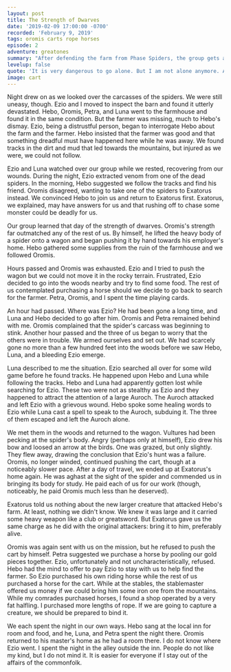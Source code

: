 ```yaml
---
layout: post
title: The Strength of Dwarves
date: '2019-02-09 17:00:00 -0700'
recorded: 'February 9, 2019'
tags: oromis carts rope horses
episode: 2
adventure: greatones
summary: "After defending the farm from Phase Spiders, the group gets a quest from a local wizard to track down the missing farmer and see where the monsters are coming from."
levelup: false
quote: 'It is very dangerous to go alone. But I am not alone anymore. At least, for now.'
image: cart
---
```


Night drew on as we looked over the carcasses of the spiders. We were still uneasy, though. Ezio and I moved to inspect the barn and found it utterly devastated. Hebo, Oromis, Petra, and Luna went to the farmhouse and found it in the same condition. But the farmer was missing, much to Hebo's dismay. Ezio, being a distrustful person, began to interrogate Hebo about the farm and the farmer. Hebo insisted that the farmer was good and that something dreadful must have happened here while he was away. We found tracks in the dirt and mud that led towards the mountains, but injured as we were, we could not follow.

Ezio and Luna watched over our group while we rested, recovering from our wounds. During the night, Ezio extracted venom from one of the dead spiders. In the morning, Hebo suggested we follow the tracks and find his friend. Oromis disagreed, wanting to take one of the spiders to Exatorus instead. We convinced Hebo to join us and return to Exatorus first. Exatorus, we explained, may have answers for us and that rushing off to chase some monster could be deadly for us.

Our group learned that day of the strength of dwarves. Oromis's strength far outmatched any of the rest of us. By himself, he lifted the heavy body of a spider onto a wagon and began pushing it by hand towards his employer's home. Hebo gathered some supplies from the ruin of the farmhouse and we followed Oromis.

Hours passed and Oromis was exhausted. Ezio and I tried to push the wagon but we could not move it in the rocky terrain. Frustrated, Ezio decided to go into the woods nearby and try to find some food. The rest of us contemplated purchasing a horse should we decide to go back to search for the farmer. Petra, Oromis, and I spent the time playing cards.

An hour had passed. Where was Ezio? He had been gone a long time, and Luna and Hebo decided to go after him. Oromis and Petra remained behind with me. Oromis complained that the spider's carcass was beginning to stink. Another hour passed and the three of us began to worry that the others were in trouble. We armed ourselves and set out. We had scarcely gone no more than a few hundred feet into the woods before we saw Hebo, Luna, and a bleeding Ezio emerge.

Luna described to me the situation. Ezio searched all over for some wild game before he found tracks. He happened upon Hebo and Luna while following the tracks. Hebo and Luna had apparently gotten lost while searching for Ezio. These two were not as stealthy as Ezio and they happened to attract the attention of a large Auroch. The Auroch attacked and left Ezio with a grievous wound. Hebo spoke some healing words to Ezio while Luna cast a spell to speak to the Auroch, subduing it. The three of them escaped and left the Auroch alone.

We met them in the woods and returned to the wagon. Vultures had been pecking at the spider's body. Angry (perhaps only at himself), Ezio drew his bow and loosed an arrow at the birds. One was grazed, but only slightly. They flew away, drawing the conclusion that Ezio's hunt was a failure. Oromis, no longer winded, continued pushing the cart, though at a noticeably slower pace. After a day of travel, we ended up at Exatorus's home again. He was aghast at the sight of the spider and commended us in bringing its body for study. He paid each of us for our work (though, noticeably, he paid Oromis much less than he deserved).

Exatorus told us nothing about the new larger creature that attacked Hebo's farm. At least, nothing we didn't know. We knew it was large and it carried some heavy weapon like a club or greatsword. But Exatorus gave us the same charge as he did with the original attackers: bring it to him, preferably alive.

Oromis was again sent with us on the mission, but he refused to push the cart by himself. Petra suggested we purchase a horse by pooling our gold pieces together. Ezio, unfortunately and not uncharacteristically, refused. Hebo had the mind to offer to pay Ezio to stay with us to help find the farmer. So Ezio purchased his own riding horse while the rest of us purchased a horse for the cart. While at the stables, the stablemaster offered us money if we could bring him some iron ore from the mountains. While my comrades purchased horses, I found a shop operated by a very fat halfling. I purchased more lengths of rope. If we are going to capture a creature, we should be prepared to bind it.

We each spent the night in our own ways. Hebo sang at the local inn for room and food, and he, Luna, and Petra spent the night there. Oromis returned to his master's home as he had a room there. I do not know where Ezio went. I spent the night in the alley outside the inn. People do not like my kind, but I do not mind it. It is easier for everyone if I stay out of the affairs of the commonfolk.

